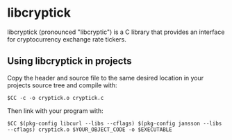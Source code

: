 libcryptick
===========

libcryptick (pronounced "libcryptic") is a C library that provides an interface for cryptocurrency exchange rate tickers.

Using libcryptick in projects
----------------------------

Copy the header and source file to the same desired location in your projects source tree and compile with:

    $CC -c -o cryptick.o cryptick.c

Then link with your program with:

    $CC $(pkg-config libcurl --libs --cflags) $(pkg-config jansson --libs --cflags) cryptick.o $YOUR_OBJECT_CODE -o $EXECUTABLE
